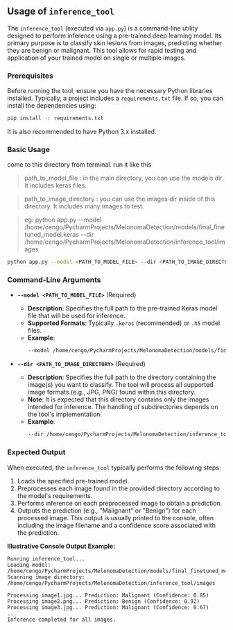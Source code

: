 ## Usage of `inference_tool`

The `inference_tool` (executed via `app.py`) is a command-line utility designed to perform inference using a pre-trained deep learning model. Its primary purpose is to classify skin lesions from images, predicting whether they are benign or malignant. This tool allows for rapid testing and application of your trained model on single or multiple images.

### Prerequisites

Before running the tool, ensure you have the necessary Python libraries installed. Typically, a project includes a `requirements.txt` file. If so, you can install the dependencies using:
```bash
pip install -r requirements.txt
```
It is also recommended to have Python 3.x installed.

### Basic Usage

come to this directory from terminal. run it like this
> path_to_model_file : in the main directory, you can use the models dir. It includes keras files.

> path_to_image_directory : you can use the images dir inside of this directory. It includes many images to test.

> eg: python app.py --model /home/cengo/PycharmProjects/MelonomaDetection/models/final_finetuned_model.keras --dir /home/cengo/PycharmProjects/MelonomaDetection/inference_tool/images


```bash
python app.py --model <PATH_TO_MODEL_FILE> --dir <PATH_TO_IMAGE_DIRECTORY>
```

### Command-Line Arguments

* **`--model <PATH_TO_MODEL_FILE>`** (Required)
    * **Description**: Specifies the full path to the pre-trained Keras model file that will be used for inference.
    * **Supported Formats**: Typically `.keras` (recommended) or `.h5` model files.
    * **Example**:
        ```bash
        --model /home/cengo/PycharmProjects/MelonomaDetection/models/final_finetuned_model.keras
        ```

* **`--dir <PATH_TO_IMAGE_DIRECTORY>`** (Required)
    * **Description**: Specifies the full path to the directory containing the image(s) you want to classify. The tool will process all supported image formats (e.g., JPG, PNG) found within this directory.
    * **Note**: It is expected that this directory contains only the images intended for inference. The handling of subdirectories depends on the tool's implementation.
    * **Example**:
        ```bash
        --dir /home/cengo/PycharmProjects/MelonomaDetection/inference_tool/images
        ```

### Expected Output

When executed, the `inference_tool` typically performs the following steps:

1.  Loads the specified pre-trained model.
2.  Preprocesses each image found in the provided directory according to the model's requirements.
3.  Performs inference on each preprocessed image to obtain a prediction.
4.  Outputs the prediction (e.g., "Malignant" or "Benign") for each processed image. This output is usually printed to the console, often including the image filename and a confidence score associated with the prediction.

**Illustrative Console Output Example:**
```
Running inference_tool...
Loading model: /home/cengo/PycharmProjects/MelonomaDetection/models/final_finetuned_model.keras
Scanning image directory: /home/cengo/PycharmProjects/MelonomaDetection/inference_tool/images

Processing image1.jpg... Prediction: Malignant (Confidence: 0.85)
Processing image2.png... Prediction: Benign (Confidence: 0.92)
Processing image3.jpg... Prediction: Malignant (Confidence: 0.67)
...
Inference completed for all images.
```
 
 
